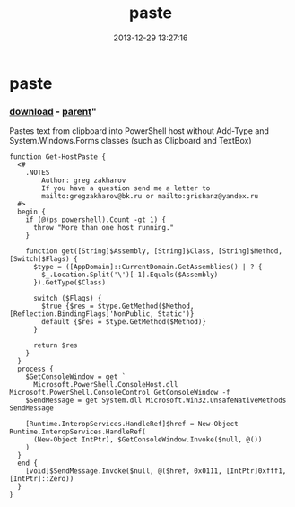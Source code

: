 ﻿---
pid:            4750
parent:         4749
children:       
poster:         greg zakharov
title:          paste
date:           2013-12-29 13:27:16
format:         posh
---

# paste

### [download](4750.ps1) - [parent](4749.md)"

Pastes text from clipboard into PowerShell host without Add-Type and System.Windows.Forms classes (such as Clipboard and TextBox)

```posh
function Get-HostPaste {
  <#
    .NOTES
        Author: greg zakharov
        If you have a question send me a letter to
        mailto:gregzakharov@bk.ru or mailto:grishanz@yandex.ru
  #>
  begin {
    if (@(ps powershell).Count -gt 1) {
      throw "More than one host running."
    }
    
    function get([String]$Assembly, [String]$Class, [String]$Method, [Switch]$Flags) {
      $type = ([AppDomain]::CurrentDomain.GetAssemblies() | ? {
        $_.Location.Split('\')[-1].Equals($Assembly)
      }).GetType($Class)
      
      switch ($Flags) {
        $true {$res = $type.GetMethod($Method, [Reflection.BindingFlags]'NonPublic, Static')}
        default {$res = $type.GetMethod($Method)}
      }
      
      return $res
    }
  }
  process {
    $GetConsoleWindow = get `
      Microsoft.PowerShell.ConsoleHost.dll Microsoft.PowerShell.ConsoleControl GetConsoleWindow -f
    $SendMessage = get System.dll Microsoft.Win32.UnsafeNativeMethods SendMessage
    
    [Runtime.InteropServices.HandleRef]$href = New-Object Runtime.InteropServices.HandleRef(
      (New-Object IntPtr), $GetConsoleWindow.Invoke($null, @())
    )
  }
  end {
    [void]$SendMessage.Invoke($null, @($href, 0x0111, [IntPtr]0xfff1, [IntPtr]::Zero))
  }
}
```
